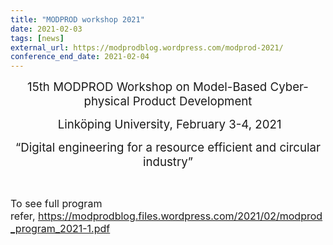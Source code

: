 ```yaml
---
title: "MODPROD workshop 2021"
date: 2021-02-03
tags: [news]
external_url: https://modprodblog.wordpress.com/modprod-2021/
conference_end_date: 2021-02-04
---
```

<p style="text-align: center;"><span style="font-size: 14pt;">15th MODPROD Workshop on Model-Based&nbsp;Cyber-physical Product Development</span></p>
<p style="text-align: center;"><span style="font-size: 14pt;">&nbsp;Linköping University, February 3-4, 2021</span></p>
<p style="text-align: center;"><span style="font-size: 14pt;">“Digital engineering for a resource efficient and circular industry”</span></p>
<p>&nbsp;</p>
<p><span style="font-size: 12pt;">To see full program refer,&nbsp;<a href="https://modprodblog.files.wordpress.com/2021/02/modprod_program_2021-1.pdf">https://modprodblog.files.wordpress.com/2021/02/modprod_program_2021-1.pdf</a></span></p>
